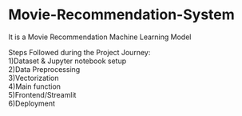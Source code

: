 # Movie-Recommendation-System
It is a Movie Recommendation Machine Learning Model

Steps Followed during the Project Journey: <BR>
1)Dataset & Jupyter notebook setup <BR>
2)Data Preprocessing <BR>
3)Vectorization <BR>
4)Main function <BR>
5)Frontend/Streamlit <BR>
6)Deployment <BR>
